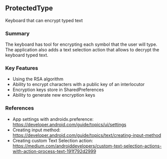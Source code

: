 ## ProtectedType
Keyboard that can encrypt typed text
### Summary
The keyboard has tool for encrypting each symbol that the user will type. The application also adds a text selection action that allows to decrypt the keyboard typed text.
### Key Features
- Using the RSA algorithm
- Ability to encrypt characters with a public key of an interlocutor
- Encryption keys store in SharedPreferences
- Ability to generate new encryption keys
### References
- App settings with androidx.preference: https://developer.android.com/guide/topics/ui/settings
- Creating input method: https://developer.android.com/guide/topics/text/creating-input-method
- Creating custom Text Selection action: https://medium.com/androiddevelopers/custom-text-selection-actions-with-action-process-text-191f792d2999
